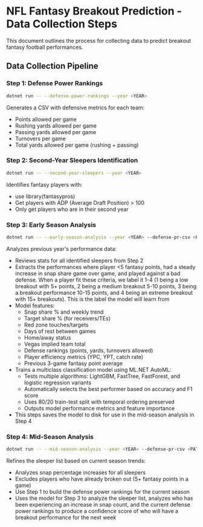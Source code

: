 # NFL Fantasy Breakout Prediction - Data Collection Steps

This document outlines the process for collecting data to predict breakout fantasy football performances.

## Data Collection Pipeline

### Step 1: Defense Power Rankings
```bash
dotnet run -- --defense-power-rankings --year <YEAR>
```
Generates a CSV with defensive metrics for each team:
- Points allowed per game
- Rushing yards allowed per game
- Passing yards allowed per game
- Turnovers per game
- Total yards allowed per game (rushing + passing)

### Step 2: Second-Year Sleepers Identification
```bash
dotnet run -- --second-year-sleepers --year <YEAR>
```
Identifies fantasy players with:
- use library(fantasypros)
- Get players with ADP (Average Draft Position) > 100
- Only get players who are in their second year

### Step 3: Early Season Analysis
```bash
dotnet run -- --early-season-analysis --year <YEAR> --defense-pr-csv <PATH_TO_DEFENSE_CSV> --sleeper-csv <PATH_TO_SLEEPER_CSV>
```
Analyzes previous year's performance data:
- Reviews stats for all identified sleepers from Step 2
- Extracts the performances where player <5 fantasy points, had a steady increase in snap share game over game, and played against a bad defense. When a player fit these criteria, we label it 1-4 (1 being a low breakout with 5+ points, 2 being a medium breakout 5-10 points, 3 being a breakout performance 10-15 points, and 4 being an extreme breakout with 15+ breakouts). This is the label the model will learn from
- Model features:
  - Snap share % and weekly trend
  - Target share % (for receivers/TEs)
  - Red zone touches/targets
  - Days of rest between games
  - Home/away status
  - Vegas implied team total
  - Defense rankings (points, yards, turnovers allowed)
  - Player efficiency metrics (YPC, YPT, catch rate)
  - Previous 3-game fantasy point average
- Trains a multiclass classification model using ML.NET AutoML:
  - Tests multiple algorithms: LightGBM, FastTree, FastForest, and logistic regression variants
  - Automatically selects the best performer based on accuracy and F1 score
  - Uses 80/20 train-test split with temporal ordering preserved
  - Outputs model performance metrics and feature importance
- This steps saves the model to disk for use in the mid-season analysis in Step 4


### Step 4: Mid-Season Analysis
```bash
dotnet run -- --mid-season-analysis --year <YEAR> --defense-pr-csv <PATH_TO_DEFENSE_CSV> --sleeper-csv <PATH_TO_SLEEPER_CSV>
```
Refines the sleeper list based on current season trends:
- Analyzes snap percentage increases for all sleepers
- Excludes players who have already broken out (5+ fantasy points in a game)
- Use Step 1 to build the defense power rankings for the current season
- Uses the model for Step 3 to analyze the sleeper list, analyzes who has been experiencing an increase in snap count, and the current defense power rankings to produce a confidence score of who will have a breakout performance for the next week
